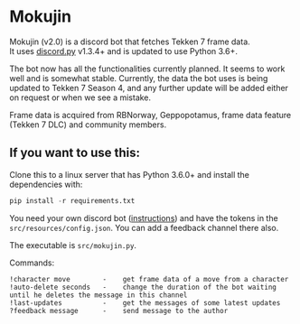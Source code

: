 # Mokujin

Mokujin (v2.0) is a discord bot that fetches Tekken 7 frame data.  
It uses [discord.py](https://github.com/Rapptz/discord.py) v1.3.4+ and is updated to use Python 3.6+.

The bot now has all the functionalities currently planned. It seems to work well and is somewhat stable. Currently, the data the bot uses is being updated to Tekken 7 Season 4, and any further update will be added either on request or when we see a mistake.

Frame data is acquired from RBNorway, Geppopotamus, frame data feature (Tekken 7 DLC) and community members.


## If you want to use this:

Clone this to a linux server that has Python 3.6.0+ and install the dependencies with:
```py
pip install -r requirements.txt
```
 
You need your own discord bot ([instructions](https://github.com/reactiflux/discord-irc/wiki/Creating-a-discord-bot-&-getting-a-token)) and have the tokens in the `src/resources/config.json`. You can add a feedback channel there also.


The executable is `src/mokujin.py`.

Commands:
```
!character move        -    get frame data of a move from a character
!auto-delete seconds   -    change the duration of the bot waiting until he deletes the message in this channel
!last-updates          -    get the messages of some latest updates
?feedback message      -    send message to the author   
```

